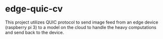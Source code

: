# edge-quic-cv
This project utilizes QUIC protocol to send image feed from an edge device (raspberry pi 3) to a model on the cloud to handle the heavy computations and send back to the device. 
